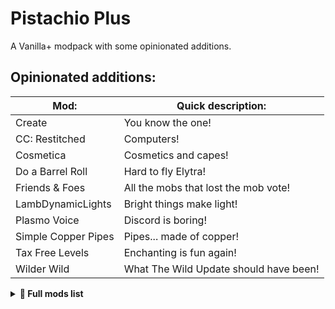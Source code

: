 # Pistachio Plus

A Vanilla+ modpack with some opinionated additions.

## Opinionated additions:

| Mod:                      | Quick description:                       |
| ------------------------- | ---------------------------------------- |
| Create                    | You know the one!                        |
| CC: Restitched            | Computers!                               |
| Cosmetica                 | Cosmetics and capes!                     |
| Do a Barrel Roll          | Hard to fly Elytra!                      |
| Friends & Foes            | All the mobs that lost the mob vote!     |
| LambDynamicLights         | Bright things make light!                |
| Plasmo Voice              | Discord is boring!                       |
| Simple Copper Pipes       | Pipes... made of copper!                 |
| Tax Free Levels           | Enchanting is fun again!                 |
| Wilder Wild               | What The Wild Update should have been!   |

<!-- | Forgero                   | Basically Tinker's Contructs for fabric! | -->

<details><summary><b>📜 Full mods list</b></summary><!--{{{-->

## [3D Skin Layers]("https://modrinth.com/mod/zV5r3pPn")

<img src="https://cdn.modrinth.com/data/zV5r3pPn/icon.png" width=250 height=250>
<p>Render the player skin layer in 3d!</p>

License: 

------

## [Adorn]("https://modrinth.com/mod/E6FUtRJh")

<img src="https://cdn.modrinth.com/data/E6FUtRJh/icon.png" width=250 height=250>
<p>Decorate your home!</p>

License: MIT License

------

## [AdvancementInfo]("https://modrinth.com/mod/G1epq3jN")

<img src="https://cdn.modrinth.com/data/G1epq3jN/icon.png" width=250 height=250>
<p>Show more information about advancement requirements</p>

License: MIT License

------

## [Almost Unified]("https://modrinth.com/mod/sdaSaQEz")

<img src="https://cdn.modrinth.com/data/sdaSaQEz/icon.png" width=250 height=250>
<p>Unify all resources.</p>

License: GNU Lesser General Public License v3.0 only

------

## [Alternate Current]("https://modrinth.com/mod/r0v8vy1s")

<img src="https://cdn.modrinth.com/data/r0v8vy1s/fbb5a094676807df4b5ca1686033d5eb5fc389fd.png" width=250 height=250>
<p>An efficient and non-locational redstone dust implementation</p>

License: MIT License

------

## [Amecs]("https://modrinth.com/mod/rcLriA4v")

<img src="https://cdn.modrinth.com/data/rcLriA4v/icon.png" width=250 height=250>
<p>Improves your keys & controls setup by providing modifier keys and making multi-functional keys a thing.</p>

License: Creative Commons Zero v1.0 Universal

------

## [Animatica]("https://modrinth.com/mod/PRN43VSY")

<img src="https://cdn.modrinth.com/data/PRN43VSY/icon.png" width=250 height=250>
<p>A mod implementing the OptiFine/MCPatcher animated texture format</p>

License: GNU Lesser General Public License v3.0 only

------

## [AntiGhost]("https://modrinth.com/mod/Jw3Wx1KR")

<img src="https://cdn.modrinth.com/data/Jw3Wx1KR/icon.png" width=250 height=250>
<p>Get rid of ghost blocks by requesting resends from the server</p>

License: MIT License

------

## [AppleSkin]("https://modrinth.com/mod/EsAfCjCV")

<img src="https://cdn.modrinth.com/data/EsAfCjCV/icon.png" width=250 height=250>
<p>Food/hunger-related HUD improvements</p>

License: The Unlicense

------

## [Architectury API]("https://modrinth.com/mod/lhGA9TYQ")

<img src="https://cdn.modrinth.com/data/lhGA9TYQ/icon.png" width=250 height=250>
<p>An intermediary api aimed to ease developing multiplatform mods.</p>

License: GNU Lesser General Public License v3.0 only

------

## [Axes Are Weapons]("https://modrinth.com/mod/1jvt7RTc")

<img src="https://cdn.modrinth.com/data/1jvt7RTc/icon.png" width=250 height=250>
<p>Disables the increased durability loss in combat and enables Looting for axes</p>

License: MIT License

------

## [bad packets]("https://modrinth.com/mod/ftdbN0KK")

<img src="https://cdn.modrinth.com/data/ftdbN0KK/icon.png" width=250 height=250>
<p>Bad Packets allows packet messaging between different modding platforms.</p>

License: Apache License 2.0

------

## [Better Advancements]("https://modrinth.com/mod/Q2OqKxDG")

<img src="https://cdn.modrinth.com/data/Q2OqKxDG/b1519a191e62135647f66394d526d179ab5b598d.png" width=250 height=250>
<p>Better Advancements tries to improve the UI and UX for the advancements system in minecraft 1.12+ in a modded environment</p>

License: 

------

## [Better Beds]("https://modrinth.com/mod/kKwy3HU9")

<img src="https://cdn.modrinth.com/data/kKwy3HU9/icon.png" width=250 height=250>
<p>Changes the renderer of the bed to use json models instead of a block entity renderer! </p>

License: MIT License

------

## [Better Mount HUD]("https://modrinth.com/mod/kqJFAPU9")

<img src="https://cdn.modrinth.com/data/kqJFAPU9/icon.png" width=250 height=250>
<p>Improves the ingame HUD while riding a mount</p>

License: GNU Lesser General Public License v3.0 only

------

## [Better Than Mending]("https://modrinth.com/mod/Lvv4SHrK")

<img src="https://cdn.modrinth.com/data/Lvv4SHrK/icon.png" width=250 height=250>
<p> A small quality of life tweak to the Mending enchantment </p>

License: GNU Lesser General Public License v3.0 only

------

## [Better Tridents]("https://modrinth.com/mod/KNUSlHiU")

<img src="https://cdn.modrinth.com/data/KNUSlHiU/icon.png" width=250 height=250>
<p>You did not know your trident could do that!</p>

License: Mozilla Public License 2.0

------

## [BetterF3]("https://modrinth.com/mod/8shC1gFX")

<img src="https://cdn.modrinth.com//data/8shC1gFX/icon.png" width=250 height=250>
<p>BetterF3 is a mod that replaces Minecraft's original debug HUD with a highly customizable, more human-readable HUD.</p>

License: MIT License

------

## [Block Runner]("https://modrinth.com/mod/1VSGxqkt")

<img src="https://cdn.modrinth.com/data/1VSGxqkt/icon.png" width=250 height=250>
<p>Encourages path building by making you run faster on certain blocks such as path blocks.</p>

License: Mozilla Public License 2.0

------

## [Borderless Mining]("https://modrinth.com/mod/kYq5qkSL")

<img src="https://cdn.modrinth.com/data/kYq5qkSL/icon.png" width=250 height=250>
<p>Changes Fullscreen to use a borderless window.</p>

License: MIT License

------

## [Carry On]("https://modrinth.com/mod/joEfVgkn")

<img src="https://cdn.modrinth.com/data/joEfVgkn/d07cc032da5a9854489ab5ae443c91c1147792bc.png" width=250 height=250>
<p>Carry On allows you to pick up Tile Entities and Mobs and carry them around!</p>

License: GNU Lesser General Public License v3.0 only

------

## [CC: Tweaked]("https://modrinth.com/mod/gu7yAYhd")

<img src="https://cdn.modrinth.com/data/gu7yAYhd/icon.png" width=250 height=250>
<p>ComputerCraft fork adding programmable computers, turtles and more to Minecraft.</p>

License: 

------

## [CC:C Bridge]("https://modrinth.com/mod/fXt291FO")

<img src="https://cdn.modrinth.com/data/fXt291FO/0a7670a36212340465e689bbd107e921a45065ad.webp" width=250 height=250>
<p>Adds compatibility between the ComputerCraft and Create mod with peripherals!</p>

License: Apache License 2.0

------

## [Chat Heads]("https://modrinth.com/mod/Wb5oqrBJ")

<img src="https://cdn.modrinth.com/data/Wb5oqrBJ/icon.png" width=250 height=250>
<p>See who you're chatting with!</p>

License: Mozilla Public License 2.0

------

## [Chime]("https://modrinth.com/mod/ubxU84eR")

<img src="https://cdn.modrinth.com/data/ubxU84eR/icon.png" width=250 height=250>
<p>Adds predicates for more interactive item models</p>

License: MIT License

------

## [Chisel Reborn]("https://modrinth.com/mod/4KWv7wbN")

<img src="https://cdn.modrinth.com/data/4KWv7wbN/icon.png" width=250 height=250>
<p>Adds lots of blocks that are variations of vanilla blocks</p>

License: 

------

## [Chunks fade in]("https://modrinth.com/mod/JaNmzvA8")

<img src="https://cdn.modrinth.com/data/JaNmzvA8/e9b2e86179280fc209c0cbc5de36b5946fc7cb50.jpeg" width=250 height=250>
<p>A simple mod that adds fade-in animation for chunks!</p>

License: GNU General Public License v3.0 only

------

## [Chunky]("https://modrinth.com/mod/fALzjamp")

<img src="https://cdn.modrinth.com/data/fALzjamp/icon.png" width=250 height=250>
<p>Pre-generates chunks, quickly and efficiently</p>

License: GNU General Public License v3.0 only

------

## [CICADA]("https://modrinth.com/mod/IwCkru1D")

<img src="https://cdn.modrinth.com/data/IwCkru1D/53eee5642c7c426729b8313628b83f8513322484.png" width=250 height=250>
<p>Confusing, Interesting and Considerably Agnostic Development Aid</p>

License: MIT License

------

## [Cinderscapes]("https://modrinth.com/mod/QC4wcUXZ")

<img src="https://cdn.modrinth.com/data/QC4wcUXZ/icon.png" width=250 height=250>
<p>A biome mod expanding the life of The Nether</p>

License: GNU Lesser General Public License v3.0 only

------

## [CIT Resewn]("https://modrinth.com/mod/otVJckYQ")

<img src="https://cdn.modrinth.com/data/otVJckYQ/icon.png" width=250 height=250>
<p>Re-implements MCPatcher's CIT (custom item textures from optifine resource packs)</p>

License: MIT License

------

## [Clear Skies]("https://modrinth.com/mod/xNK6XfRv")

<img src="https://cdn.modrinth.com/data/xNK6XfRv/icon.png" width=250 height=250>
<p>Tiny mod that removes the banding at the horizon of Vanilla Minecraft.</p>

License: GNU Lesser General Public License v3.0 only

------

## [ClickThrough]("https://modrinth.com/mod/Z5b0cAlD")

<img src="https://cdn.modrinth.com/data/Z5b0cAlD/icon.png" width=250 height=250>
<p>Click through signs and item frames to chests</p>

License: MIT License

------

## [Cloth Config API]("https://modrinth.com/mod/9s6osm5g")

<img src="https://cdn.modrinth.com/data/9s6osm5g/icon.png" width=250 height=250>
<p>Configuration Library for Minecraft Mods</p>

License: GNU Lesser General Public License v3.0 only

------

## [Clumps]("https://modrinth.com/mod/Wnxd13zP")

<img src="https://cdn.modrinth.com/data/Wnxd13zP/e723aa383ad7161a541242097e1d3223f582b967.gif" width=250 height=250>
<p>Clumps XP orbs together to reduce lag</p>

License: MIT License

------

## [Collective]("https://modrinth.com/mod/e0M1UDsY")

<img src="https://cdn.modrinth.com/data/e0M1UDsY/icon.png" width=250 height=250>
<p>🎓 Collective is a shared library with common code for all of Serilum's mods.</p>

License: 

------

## [Continuity]("https://modrinth.com/mod/1IjD5062")

<img src="https://cdn.modrinth.com/data/1IjD5062/icon.png" width=250 height=250>
<p>A Fabric mod that allows for efficient connected textures</p>

License: GNU Lesser General Public License v3.0 only

------

## [Controlling]("https://modrinth.com/mod/xv94TkTM")

<img src="https://cdn.modrinth.com/data/xv94TkTM/d0ae59393a10daa261905091329e56bf8a69c38a.png" width=250 height=250>
<p>Adds a search bar to the Key-Bindings menu</p>

License: MIT License

------

## [Cooked carrots [Fabric/Forge]]("https://modrinth.com/mod/Bl3JrwOb")

<img src="https://cdn.modrinth.com/data/Bl3JrwOb/icon.png" width=250 height=250>
<p>Just like normal carrots, but you eat them faster</p>

License: Creative Commons Zero v1.0 Universal

------

## [Copper Hopper]("https://modrinth.com/mod/mTI5Xg5F")

<img src="https://cdn.modrinth.com/data/mTI5Xg5F/icon.png" width=250 height=250>
<p>Hopper that acts as a simple item filter.</p>

License: MIT License

------

## [Missing Nugget [Fabric/Forge]]("https://modrinth.com/mod/o0A3el15")

<img src="https://cdn.modrinth.com/data/o0A3el15/ad282bf0d959bd6394b4e5d8048379fb9176bd8e.png" width=250 height=250>
<p>Adds Copper Nugget</p>

License: Creative Commons Zero v1.0 Universal

------

## [Create: Copycats+]("https://modrinth.com/mod/UT2M39wf")

<img src="https://cdn.modrinth.com/data/UT2M39wf/c08340f503f781f1a260c3dd813e83bbec5abb5e.webp" width=250 height=250>
<p>All the copycats you've ever wanted, combined into a single mod!</p>

License: 

------

## [Cosmetica]("https://modrinth.com/mod/s9hF9QGp")

<img src="https://cdn.modrinth.com/data/s9hF9QGp/e954c4883e72f95d8e799d167171cde74b059b51.gif" width=250 height=250>
<p>Free custom capes and cosmetics for Minecraft</p>

License: Apache License 2.0

------

## [Craft slabs back into blocks [Fabric/Forge]]("https://modrinth.com/mod/8MosnjaC")

<img src="https://cdn.modrinth.com/data/8MosnjaC/e55f41b013031d9d3d14cc8bc200c535b1fa74fe.png" width=250 height=250>
<p>With this mod you can craft slabs back into blocks</p>

License: Creative Commons Zero v1.0 Universal

------

## [CraftPresence]("https://modrinth.com/mod/DFqQfIBR")

<img src="https://cdn.modrinth.com/data/DFqQfIBR/icon.png" width=250 height=250>
<p>Completely Customize the way others see you play in Discord!</p>

License: MIT License

------

## [Create Deco Additions]("https://modrinth.com/mod/HrsF061q")

<img src="https://cdn.modrinth.com/data/HrsF061q/d5bfde52a3955917e6e251b54b1839e4a1d52a4a.png" width=250 height=250>
<p>Adds mod compatibility for many mods by changing Create Deco's tags to the official ones.</p>

License: MIT License

------

## [Create Deco]("https://modrinth.com/mod/sMvUb4Rb")

<img src="https://cdn.modrinth.com/data/sMvUb4Rb/568feacea08ddad4bf91f5e5c396b76a7cba3e30.png" width=250 height=250>
<p>Industrial decoration themed around the aesthetics of the Create mod.</p>

License: GNU Lesser General Public License v3.0 only

------

## [Create Enchantment Industry Fabric]("https://modrinth.com/mod/AEZO385x")

<img src="https://cdn.modrinth.com/data/AEZO385x/bf7d6069c96ac03cdf211bf65680998b90b3d832.png" width=250 height=250>
<p>Automatic Enchanting, with Create</p>

License: MIT License

------

## [Create Fabric]("https://modrinth.com/mod/Xbc0uyRg")

<img src="https://cdn.modrinth.com/data/Xbc0uyRg/f9d7c09397588b690cf3c09303d7812837b2caab.png" width=250 height=250>
<p>Building Tools and Aesthetic Technology</p>

License: MIT License

------

## [Create Jetpack]("https://modrinth.com/mod/UbFnAd4l")

<img src="https://cdn.modrinth.com/data/UbFnAd4l/ead82e9cb62f56962626d1506e5ced3c781df0bf.png" width=250 height=250>
<p>Upgrade your backtank and utilize the pressurized air to fly</p>

License: 

------

## [Create: Armor Trims]("https://modrinth.com/mod/Q4F90RHI")

<img src="https://cdn.modrinth.com/data/Q4F90RHI/635f2c7dd0142f45ef6e9ae73af86ab711b5ecdc.png" width=250 height=250>
<p>Trim your armor with materials from Create.</p>

License: MIT License

------

## [Create: Structures]("https://modrinth.com/mod/IAnP4np7")

<img src="https://cdn.modrinth.com/data/IAnP4np7/0c69bfc4fb1df010c35c02f94ebc275ba0fa9bae.png" width=250 height=250>
<p>Add-on for Create that implements naturally generating structures containing early-game Create contraptions and items.</p>

License: 

------

## [Create Utilities]("https://modrinth.com/mod/PRHeWeBs")

<img src="https://cdn.modrinth.com/data/PRHeWeBs/65f6d91e02f34f3aaad12c206c5231453c1eb56c.png" width=250 height=250>
<p>A Create Addon that primarily adds ender-like blocks. Experience the power of the void motor, void chest, and void tank as you effortlessly transport rotation, items and fluids.</p>

License: MIT License

------

## [Create Crafts & Additions]("https://modrinth.com/mod/kU1G12Nn")

<img src="https://cdn.modrinth.com/data/kU1G12Nn/543e9fba168a8a5fc24764d79ad42f872aaf1920.png" width=250 height=250>
<p>Create Crafts & Additions extends Create and acts as a bridge between electricity and kinetic energy</p>

License: MIT License

------

## [Cut Through]("https://modrinth.com/mod/Dk6su9JN")

<img src="https://cdn.modrinth.com/data/Dk6su9JN/48d63d2a8c23d95219a44e7a7fd8808c53c71ebc.png" width=250 height=250>
<p>Cleanly swing through transparent blocks like tall grass to hit mobs without breaking said block.</p>

License: Mozilla Public License 2.0

------

## [Damage Numbers]("https://modrinth.com/mod/iWdXs2dQ")

<img src="https://cdn.modrinth.com/data/iWdXs2dQ/a267af77da4c8380e57bfa8258a5abd3b98547cc.png" width=250 height=250>
<p>Adds simple damage number particles when any entity takes damage</p>

License: 

------

## [Debugify]("https://modrinth.com/mod/QwxR6Gcd")

<img src="https://cdn.modrinth.com/data/QwxR6Gcd/d1db8e74a5ad29908bd011ce271145cea349cd13.png" width=250 height=250>
<p>Fixes Minecraft bugs found on the bug tracker</p>

License: GNU Lesser General Public License v3.0 only

------

## [Diggus Maximus]("https://modrinth.com/mod/S4LrRnI7")

<img src="https://cdn.modrinth.com/data/S4LrRnI7/ba114aea5b9c26d2fa3445e19e2d74ee39ddaec5.png" width=250 height=250>
<p>Lightweight vein mining for Fabric 1.14+</p>

License: MIT License

------

## [Do a Barrel Roll]("https://modrinth.com/mod/6FtRfnLg")

<img src="https://cdn.modrinth.com/data/6FtRfnLg/icon.png" width=250 height=250>
<p>Microsoft flight simulator for Minecraft elytras.</p>

License: GNU General Public License v3.0 only

------

## [Double Doors]("https://modrinth.com/mod/JrvR9OHr")

<img src="https://cdn.modrinth.com/data/JrvR9OHr/icon.jpg" width=250 height=250>
<p>🚪 Multiple identical double doors, trapdoors and fence gates can be opened simultaneously.</p>

License: 

------

## [Durability Viewer]("https://modrinth.com/mod/LTM1f0yY")

<img src="https://cdn.modrinth.com/data/LTM1f0yY/icon.png" width=250 height=250>
<p>Armor and Tool durability HUD</p>

License: MIT License

------

## [Dynamic FPS]("https://modrinth.com/mod/LQ3K71Q1")

<img src="https://cdn.modrinth.com/data/LQ3K71Q1/icon.png" width=250 height=250>
<p>Improve performance when Minecraft is in the background.</p>

License: MIT License

------

## [Easy Shulker Boxes]("https://modrinth.com/mod/gA5euN8S")

<img src="https://cdn.modrinth.com/data/gA5euN8S/icon.png" width=250 height=250>
<p>Supercharge shulkes boxes, bundles and backpacks! Fully useable in your inventory with many intuitive interactions.</p>

License: Mozilla Public License 2.0

------

## [Eating Animation [Fabric]]("https://modrinth.com/mod/rUgZvGzi")

<img src="https://cdn.modrinth.com//data/rUgZvGzi/icon.gif" width=250 height=250>
<p>A mod that adds sprite animations for edible and drinkable items.</p>

License: MIT License

------

## [Eccentric Tome (Fabric)]("https://modrinth.com/mod/MT9K1XQ0")

<img src="https://cdn.modrinth.com/data/MT9K1XQ0/0d8cc99723c891f97d7c7504099b336469e796df.png" width=250 height=250>
<p>The book to end all books (Fabric port)</p>

License: GNU Lesser General Public License v3.0 only

------

## [Ender Zoology]("https://modrinth.com/mod/CUQhzQjg")

<img src="https://cdn.modrinth.com/data/CUQhzQjg/bc15cec43e6ed3f055035cf78f3b38417a67ef5f.png" width=250 height=250>
<p>Vanilla themed monsters to add some difficulty to the game. A remake of Ender Zoo.</p>

License: Creative Commons Zero v1.0 Universal

------

## [[EMF] Entity Model Features]("https://modrinth.com/mod/4I1XuqiY")

<img src="https://cdn.modrinth.com/data/4I1XuqiY/7a6acd528931a1a0d1b60fd0925b88227fb345cc.png" width=250 height=250>
<p>EMF is an, OptiFine format, Custom Entity Model replacement mod available for Fabric and Forge.</p>

License: GNU Lesser General Public License v3.0 only

------

## [EntityCulling]("https://modrinth.com/mod/NNAgCjsB")

<img src="https://cdn.modrinth.com/data/NNAgCjsB/icon.png" width=250 height=250>
<p>Using async path-tracing to hide Block-/Entities that are not visible</p>

License: 

------

## [Entity Texture Features]("https://modrinth.com/mod/BVzZfTc1")

<img src="https://cdn.modrinth.com/data/BVzZfTc1/8652b3d18c262b33e0cf194d402977897267573a.png" width=250 height=250>
<p>Emissive, Random & Custom texture support for entities in resourcepacks just like Optifine but for Fabric</p>

License: GNU Lesser General Public License v3.0 only

------

## [Equipment Compare]("https://modrinth.com/mod/CYSUVOdj")

<img src="https://cdn.modrinth.com/data/CYSUVOdj/e5dbaa1ff8905afd2c6545a628d645b1f6c5aceb.png" width=250 height=250>
<p>Makes it easier to compare equipment by showing a tooltip for what you're already wearing.</p>

License: Creative Commons Attribution Non Commercial No Derivatives 4.0 International

------

## [Eureka! Ships! for Valkyrien Skies (Forge/Fabric)]("https://modrinth.com/mod/EO8aSHxh")

<img src="https://cdn.modrinth.com/data/EO8aSHxh/67865e0eabadcd6903f2a3296b729ba00b23de3e.png" width=250 height=250>
<p>Eureka! Build ships in Minecraft out of ordinary blocks, with physics.</p>

License: Apache License 2.0

------

## [Expanded Storage]("https://modrinth.com/mod/jCCPlP3c")

<img src="https://cdn.modrinth.com/data/jCCPlP3c/a6ca35b0239e67089a9c6a9a703ebb3b7be80fed.png" width=250 height=250>
<p>A mod adding various storage types, including double iron chests.</p>

License: 

------

## [Fabric API]("https://modrinth.com/mod/P7dR8mSH")

<img src="https://cdn.modrinth.com/data/P7dR8mSH/icon.png" width=250 height=250>
<p>Lightweight and modular API providing common hooks and intercompatibility measures utilized by mods using the Fabric toolchain.</p>

License: Apache License 2.0

------

## [Fabric Language Kotlin]("https://modrinth.com/mod/Ha28R6CL")

<img src="https://cdn.modrinth.com/data/Ha28R6CL/icon.png" width=250 height=250>
<p>Fabric Language Kotlin</p>

License: Apache License 2.0

------

## [FabricSkyboxes]("https://modrinth.com/mod/YBz7DOs8")

<img src="https://cdn.modrinth.com/data/YBz7DOs8/icon.png" width=250 height=250>
<p>Allows resource packs to define custom skyboxes.</p>

License: MIT License

------

## [Fabric Tailor]("https://modrinth.com/mod/g8w1NapE")

<img src="https://cdn.modrinth.com/data/g8w1NapE/icon.png" width=250 height=250>
<p>A server-side / singleplayer skin & cape changing mod for fabric.</p>

License: GNU Lesser General Public License v3.0 only

------

## [Fabrishot]("https://modrinth.com/mod/3qsfQtE9")

<img src="https://cdn.modrinth.com/data/3qsfQtE9/icon.png" width=250 height=250>
<p>Take insanely large screenshots because why not</p>

License: MIT License

------

## [Falling Leaves]("https://modrinth.com/mod/WhbRG4iK")

<img src="https://cdn.modrinth.com/data/WhbRG4iK/icon.gif" width=250 height=250>
<p>Adds a neat little particle effect to leaf blocks</p>

License: MIT License

------

## [Farmer's Delight Refabricated]("https://modrinth.com/mod/7vxePowz")

<img src="https://cdn.modrinth.com/data/7vxePowz/26e8448993e9bda4dba92b6e7a1a13d9c4333138.png" width=250 height=250>
<p>Modern Fabric port of the cooking and farming mod, "Farmer's Delight"</p>

License: MIT License

------

## [FastQuit]("https://modrinth.com/mod/x1hIzbuY")

<img src="https://cdn.modrinth.com/data/x1hIzbuY/d257579b8687765ef8154467d88276e522545dc0.jpeg" width=250 height=250>
<p>Lets you return to the Title Screen early while your world is still saving in the background!</p>

License: MIT License

------

## [FerriteCore]("https://modrinth.com/mod/uXXizFIs")

<img src="https://cdn.modrinth.com/data/uXXizFIs/icon.jpg" width=250 height=250>
<p>Memory usage optimizations</p>

License: MIT License

------

## [Fish of Thieves]("https://modrinth.com/mod/BzOTnuqM")

<img src="https://cdn.modrinth.com/data/BzOTnuqM/b406f1b685304e91a9ac51de490aa3521c8af484.png" width=250 height=250>
<p>A mod adds all the fish from Sea of Thieves, fish fer ye pirate!</p>

License: MIT License

------

## [Forge Config API Port]("https://modrinth.com/mod/ohNO6lps")

<img src="https://cdn.modrinth.com/data/ohNO6lps/icon.png" width=250 height=250>
<p>Yes, you're reading that correctly. This is the whole Forge Config API ported to Fabric.</p>

License: Mozilla Public License 2.0

------

## [Forgero]("https://modrinth.com/mod/wxKGvopS")

<img src="https://cdn.modrinth.com/data/wxKGvopS/62e9e569bca417fd0277cadd9a81dadefbdd6afb.png" width=250 height=250>
<p>Tool creation and customization mod with an immense amount of variations and possible upgrades.</p>

License: MIT License

------

## [Friends&Foes (Fabric)]("https://modrinth.com/mod/POQ2i9zu")

<img src="https://cdn.modrinth.com/data/POQ2i9zu/fe23f8f297e91811bc1cdff3a617b4a5249fae16.jpeg" width=250 height=250>
<p>Adds outvoted and forgotten mobs from the mob votes in a believable vanilla plus style. (Copper Golem, Glare, Moobloom, Iceologer, Barnacle, Wildfire, Illusioner, Rascal, Tuff Golem)</p>

License: Creative Commons Attribution Non Commercial No Derivatives 4.0 International

------

## [Fusion (Connected Textures)]("https://modrinth.com/mod/p19vrgc2")

<img src="https://cdn.modrinth.com/data/p19vrgc2/04f53d5c523d78f6b73533e71aa60e60f1f99249.png" width=250 height=250>
<p>Fusion allows resource packs to use additional texture and model types such as connected textures!</p>

License: 

------

## [Geckolib]("https://modrinth.com/mod/8BmcQJ2H")

<img src="https://cdn.modrinth.com/data/8BmcQJ2H/7638e6cddbc4d675c3dd874c8be5ae01efcfe31b.png" width=250 height=250>
<p>A 3D animation library for entities, blocks, items, armor, and more!</p>

License: MIT License

------

## [Hearths]("https://modrinth.com/mod/XCIMrYn0")

<img src="https://cdn.modrinth.com/data/XCIMrYn0/e0349d4c25d734ff921c802ec298a556af3ffc1a.png" width=250 height=250>
<p>A handful of additions to vanilla Nether biomes</p>

License: 

------

## [Held Item Tooltips]("https://modrinth.com/mod/3wWtgZGB")

<img src="https://cdn.modrinth.com/data/3wWtgZGB/beede8b0e26221e662458f7358284b155bc11ee7.png" width=250 height=250>
<p>See item enchantments, potion effects, shulker box contents and much more directly above your hotbar.</p>

License: Mozilla Public License 2.0

------

## [Horse Buff]("https://modrinth.com/mod/IrrG0G8l")

<img src="https://cdn.modrinth.com/data/IrrG0G8l/icon.png" width=250 height=250>
<p>QOL tweaks for horses</p>

License: Creative Commons Attribution Non Commercial Share Alike 4.0 International

------

## [Hybrid Aquatic]("https://modrinth.com/mod/HH4FjUqN")

<img src="https://cdn.modrinth.com/data/HH4FjUqN/0fff5e462931dc28cb66df478b1dc8e61acc5fc3.png" width=250 height=250>
<p>Hybrid Aquatic is a Fabric mod that enhances your underwater Minecraft experience! Explore improved rivers, swamps, oceans, and undersea caves with new creatures, blocks, and (coming soon) biomes.</p>

License: 

------

## [Iceberg]("https://modrinth.com/mod/5faXoLqX")

<img src="https://cdn.modrinth.com/data/5faXoLqX/fadafde0faf68b37947c8df97ba4e5a6725f4b6a.png" width=250 height=250>
<p>A modding library that contains new events, helpers, and utilities to make modder's lives easier.</p>

License: Creative Commons Attribution Non Commercial No Derivatives 4.0 International

------

## [Immersive Armors]("https://modrinth.com/mod/eE2Db4YU")

<img src="https://cdn.modrinth.com/data/eE2Db4YU/2704a877d726b9689d1edfa96f85725e97b4d4f0.jpeg" width=250 height=250>
<p>A lot of unique and vanilla-faithful armor sets.</p>

License: GNU General Public License v3.0 only

------

## [Indium]("https://modrinth.com/mod/Orvt0mRa")

<img src="https://cdn.modrinth.com/data/Orvt0mRa/icon.png" width=250 height=250>
<p>Sodium addon providing support for the Fabric Rendering API, based on Indigo</p>

License: Apache License 2.0

------

## [Infinite Anvil Uses]("https://modrinth.com/mod/8NF31VRx")

<img src="https://cdn.modrinth.com/data/8NF31VRx/00758ecb0a87a489f3903b21d887866314c8d634.png" width=250 height=250>
<p>This mod removes the "Too expensive!" feature from anvils.</p>

License: GNU General Public License v3.0 only

------

## [Inventory Sorting]("https://modrinth.com/mod/5ibSyLAz")

<img src="https://cdn.modrinth.com/data/5ibSyLAz/5590c9168b256a538bcc7704f2984b7ee29f9c1b.png" width=250 height=250>
<p>Quick, simple, and lightweight inventory sorting</p>

License: MIT License

------

## [Iris & Oculus Flywheel Compat]("https://modrinth.com/mod/ndHYMY2K")

<img src="https://cdn.modrinth.com/data/ndHYMY2K/7d3794f7fdc4974ce4386bfc3e0ec27140a33de5.png" width=250 height=250>
<p>Enable Flywheel's optimizations when using shaderpacks.</p>

License: Creative Commons Zero v1.0 Universal

------

## [Iris Shaders]("https://modrinth.com/mod/YL57xq9U")

<img src="https://cdn.modrinth.com/data/YL57xq9U/dc558eece920db435f9823ce86de0c4cde89800b.png" width=250 height=250>
<p>A modern shaders mod for Minecraft intended to be compatible with existing OptiFine shader packs</p>

License: GNU Lesser General Public License v3.0 only

------

## [Isometric Renders]("https://modrinth.com/mod/M0aimenU")

<img src="https://cdn.modrinth.com/data/M0aimenU/icon.png" width=250 height=250>
<p>Creates high-resolution isometric screenshots of game objects</p>

License: MIT License

------

## [ItemSwapper]("https://modrinth.com/mod/RPOSBQgq")

<img src="https://cdn.modrinth.com/data/RPOSBQgq/3e732c663c11291062cc08d8305e6a3f4763aa1d.png" width=250 height=250>
<p>Inventory update concept for hotswapping items.</p>

License: GNU Lesser General Public License v3.0 only

------

## [Jingle]("https://modrinth.com/mod/wW4bfUnJ")

<img src="https://cdn.modrinth.com/data/wW4bfUnJ/4d42c5699320d815dfdc087e747059cc08408f5f.png" width=250 height=250>
<p>A fabric mod to alert you when you load into a world or the title screen.</p>

License: GNU General Public License v3.0 only

------

## [Krypton]("https://modrinth.com/mod/fQEb0iXm")

<img src="https://cdn.modrinth.com/data/fQEb0iXm/icon.png" width=250 height=250>
<p>A mod to optimize the Minecraft networking stack</p>

License: GNU Lesser General Public License v3.0 only

------

## [Ksyxis]("https://modrinth.com/mod/2ecVyZ49")

<img src="https://cdn.modrinth.com/data/2ecVyZ49/icon.png" width=250 height=250>
<p>Speed up the loading of your world.</p>

License: MIT License

------

## [LambDynamicLights]("https://modrinth.com/mod/yBW8D80W")

<img src="https://cdn.modrinth.com/data/yBW8D80W/icon.png" width=250 height=250>
<p>A dynamic lights mod for Fabric.</p>

License: MIT License

------

## [Language Reload]("https://modrinth.com/mod/uLbm7CG6")

<img src="https://cdn.modrinth.com/data/uLbm7CG6/9cae8ec18cac3b1cc6ef1efa239f381d669264e6.png" width=250 height=250>
<p>Reduces load times and adds fallbacks for languages</p>

License: MIT License

------

## [LazyDFU]("https://modrinth.com/mod/hvFnDODi")

<img src="https://cdn.modrinth.com/data/hvFnDODi/icon.png" width=250 height=250>
<p>Makes the game boot faster by deferring non-essential initialization</p>

License: MIT License

------

## [Leave My Bars Alone]("https://modrinth.com/mod/gK9mebQg")

<img src="https://cdn.modrinth.com/data/gK9mebQg/7c1e2595b5debbe94f6c5a307ce8182c8041df1e.png" width=250 height=250>
<p>Makes your food and experience bars visible when riding on a horse.</p>

License: Mozilla Public License 2.0

------

## [Legendary Tooltips]("https://modrinth.com/mod/atHH8NyV")

<img src="https://cdn.modrinth.com/data/atHH8NyV/be363570c1dd3e0954712949ecad2600893bf36f.png" width=250 height=250>
<p>Give your rare items a fancier tooltip! Also adds additional tooltip configuration options.</p>

License: Creative Commons Attribution Non Commercial No Derivatives 4.0 International

------

## [Lighty]("https://modrinth.com/mod/yjvKidNM")

<img src="https://cdn.modrinth.com/data/yjvKidNM/aee2a3e0b3c10c82f76597edfef48d31966b2459.png" width=250 height=250>
<p>The Light Overlay Mod with a twist!</p>

License: Apache License 2.0

------

## [Lithium]("https://modrinth.com/mod/gvQqBUqZ")

<img src="https://cdn.modrinth.com/data/gvQqBUqZ/icon.png" width=250 height=250>
<p>No-compromises game logic/server optimization mod</p>

License: GNU Lesser General Public License v3.0 only

------

## [Lovely Snails]("https://modrinth.com/mod/hBVVhStr")

<img src="https://cdn.modrinth.com/data/hBVVhStr/icon.png" width=250 height=250>
<p>A Minecraft mod which adds some very cute snails.</p>

License: GNU Lesser General Public License v3.0 only

------

## [Main Menu Credits]("https://modrinth.com/mod/qJDfP7WN")

<img src="https://cdn.modrinth.com/data/qJDfP7WN/a165364b9f1e40d977e22605f5bc2969059ff998.png" width=250 height=250>
<p>Adds a way of adding information to the user's title screen.</p>

License: GNU Lesser General Public License v3.0 only

------

## [Make Bubbles Pop]("https://modrinth.com/mod/gPCdW0Wr")

<img src="https://cdn.modrinth.com/data/gPCdW0Wr/4616c50230e3e716f02127a0e74f250470a07e85.png" width=250 height=250>
<p>Client-side mod that makes bubble particles pop.</p>

License: MIT License

------

## [ul]("https://modrinth.com/mod/")

<img src="ul" width=250 height=250>
<p>the requested route does not exist</p>

License: ul

------

## [Memory Leak Fix]("https://modrinth.com/mod/NRjRiSSD")

<img src="https://cdn.modrinth.com/data/NRjRiSSD/icon.png" width=250 height=250>
<p>A mod that fixes random memory leaks for both the client and server</p>

License: GNU Lesser General Public License v2.1 only

------

## [Metal Bundles]("https://modrinth.com/mod/6pY6oEMg")

<img src="https://cdn.modrinth.com/data/6pY6oEMg/cb00657c62c88cd9955dce8c0e77550c1f607494.png" width=250 height=250>
<p>Use bundles like never before with many intuitive interactions. And there's more bundles, much larger!</p>

License: Mozilla Public License 2.0

------

## [MidnightControls]("https://modrinth.com/mod/bXX9h73M")

<img src="https://cdn.modrinth.com/data/bXX9h73M/icon.svg" width=250 height=250>
<p>Adds controller support and enhanced controls overall.</p>

License: MIT License

------

## [MidnightLib]("https://modrinth.com/mod/codAaoxh")

<img src="https://cdn.modrinth.com/data/codAaoxh/icon.png" width=250 height=250>
<p>Common library with a built-in configuration system</p>

License: MIT License

------

## [Mixin Conflict Helper]("https://modrinth.com/mod/MR1VIQJJ")

<img src="https://cdn.modrinth.com/data/MR1VIQJJ/77a3f88c6e69a4e92b464c16cb05c797e0eda636.png" width=250 height=250>
<p>User-friendly errors for Mixin conflicts.</p>

License: GNU Lesser General Public License v3.0 only

------

## [MixinTrace]("https://modrinth.com/mod/sGmHWmeL")

<img src="https://cdn.modrinth.com/data/sGmHWmeL/icon.png" width=250 height=250>
<p>Adds a list of mixins in the stack trace to crash reports </p>

License: MIT License

------

## [Model Gap Fix]("https://modrinth.com/mod/QdG47OkI")

<img src="https://cdn.modrinth.com/data/QdG47OkI/5a8203e120985d11616614e11ad7b888997000d8.png" width=250 height=250>
<p>Fixes gaps in Block Models and Item Models</p>

License: GNU General Public License v3.0 only

------

## [ModernFix]("https://modrinth.com/mod/nmDcB62a")

<img src="https://cdn.modrinth.com/data/nmDcB62a/e1d2433476995be1b1a94ff1afaf6167752274ae.png" width=250 height=250>
<p>All-in-one mod that improves performance, reduces memory usage, and fixes many bugs. Compatible with all your favorite performance mods!</p>

License: GNU Lesser General Public License v3.0 only

------

## [Modern KeyBinding]("https://modrinth.com/mod/rQszQPD2")

<img src="https://cdn.modrinth.com/data/rQszQPD2/e4b204abb946cc4c59b8470ffb7dccbe5cb63699.png" width=250 height=250>
<p>Port KeyModifier && KeyConflictContext back to Fabric & Early Forge</p>

License: 

------

## [Mod Menu]("https://modrinth.com/mod/mOgUt4GM")

<img src="https://cdn.modrinth.com/data/mOgUt4GM/icon.png" width=250 height=250>
<p>Adds a mod menu to view the list of mods you have installed.</p>

License: MIT License

------

## [More Culling]("https://modrinth.com/mod/51shyZVL")

<img src="https://cdn.modrinth.com/data/51shyZVL/icon.png" width=250 height=250>
<p>A mod that changes how multiple types of culling are handled in order to improve performance</p>

License: GNU Lesser General Public License v2.1 only

------

## [Mouse Tweaks]("https://modrinth.com/mod/aC3cM3Vq")

<img src="https://cdn.modrinth.com/data/aC3cM3Vq/icon.jpg" width=250 height=250>
<p>Enhances inventory management by adding various functions to the mouse buttons. </p>

License: BSD 3-Clause \"New\" or \"Revised\" License

------

## [Mouse Wheelie]("https://modrinth.com/mod/u5Ic2U1u")

<img src="https://cdn.modrinth.com/data/u5Ic2U1u/icon.png" width=250 height=250>
<p>A "small" clientside mod featuring item scrolling, inventory sorting, item refilling and more!</p>

License: Apache License 2.0

------

## [Nature's Compass]("https://modrinth.com/mod/fPetb5Kh")

<img src="https://cdn.modrinth.com/data/fPetb5Kh/9b0d54f2a8d9e49a10f5bcb8004bc757f55bb013.png" width=250 height=250>
<p>Allows you to locate biomes anywhere in the world.</p>

License: Creative Commons Attribution Non Commercial Share Alike 4.0 International

------

## [No Chat Reports]("https://modrinth.com/mod/qQyHxfxd")

<img src="https://cdn.modrinth.com/data/qQyHxfxd/icon.png" width=250 height=250>
<p>Makes chat unreportable (where possible)</p>

License: Do What The F*ck You Want To Public License

------

## [Not Enough Animations]("https://modrinth.com/mod/MPCX6s5C")

<img src="https://cdn.modrinth.com/data/MPCX6s5C/icon.png" width=250 height=250>
<p>Bringing first-person animations to the third-person</p>

License: 

------

## [ OpenBlocks Elevator (Fabric)]("https://modrinth.com/mod/v8XOAQUM")

<img src="https://cdn.modrinth.com/data/v8XOAQUM/1d6ac27db012cf91be7c659cb93ddb6570c0bfe5.png" width=250 height=250>
<p>NOW WITH CAMOUFLAGE! This mod adds the famous 1.12.2 Elevator block, fully functional so you can teleport up and down in your world.</p>

License: MIT License

------

## [OptiGUI]("https://modrinth.com/mod/JuksLGBQ")

<img src="https://cdn.modrinth.com/data/JuksLGBQ/icon.png" width=250 height=250>
<p>A client side drop-in replacement for OptiFine custom GUIs</p>

License: MIT License

------

## [oωo (owo-lib)]("https://modrinth.com/mod/ccKDOlHs")

<img src="https://cdn.modrinth.com/data/ccKDOlHs/icon.png" width=250 height=250>
<p>A general utility, GUI and config library for modding on Fabric and Quilt</p>

License: MIT License

------

## [Paper Doll]("https://modrinth.com/mod/hD0W2Wde")

<img src="https://cdn.modrinth.com/data/hD0W2Wde/7581c91a7f980c190aaa14180d02c2610f55d1e9.png" width=250 height=250>
<p>Shows a tiny player model on screen when performing actions like sprinting, swimming, and flying.</p>

License: Mozilla Public License 2.0

------

## [Permanent Sponges]("https://modrinth.com/mod/p6prwv2Q")

<img src="https://cdn.modrinth.com/data/p6prwv2Q/672ab188f2c6ea4f60d6da716027979cee42f70b.png" width=250 height=250>
<p>Sponges to keep an area permanently dry. Fancy underwater base anyone?</p>

License: Mozilla Public License 2.0

------

## [Plasmo Voice]("https://modrinth.com/mod/1bZhdhsH")

<img src="https://cdn.modrinth.com/data/1bZhdhsH/icon.png" width=250 height=250>
<p>A proximity voice chat mod with audio positioning and lots of features</p>

License: 

------

## [Presence Footsteps]("https://modrinth.com/mod/rcTfTZr3")

<img src="https://cdn.modrinth.com/data/rcTfTZr3/icon.png" width=250 height=250>
<p>..An Overly complicated Sound Mod...</p>

License: MIT License

------

## [Prism]("https://modrinth.com/mod/1OE8wbN0")

<img src="https://cdn.modrinth.com/data/1OE8wbN0/fdaf0d78392ef6838c0fc05a6928f65394d31982.png" width=250 height=250>
<p>A library all about color! Provides lots of color-related functionality for dependent mods.</p>

License: Creative Commons Attribution Non Commercial No Derivatives 4.0 International

------

## [Puzzle]("https://modrinth.com/mod/3IuO68q1")

<img src="https://cdn.modrinth.com/data/3IuO68q1/icon.png" width=250 height=250>
<p>Adds resourcepack features and a GUI to more conveniently configure OptiFine alternatives.</p>

License: MIT License

------

## [Puzzles Lib]("https://modrinth.com/mod/QAGBst4M")

<img src="https://cdn.modrinth.com/data/QAGBst4M/icon.png" width=250 height=250>
<p>Why's it called Puzzles you ask? That's the puzzle!</p>

License: Mozilla Public License 2.0

------

## [Rechiseled: Create]("https://modrinth.com/mod/E6867niZ")

<img src="https://cdn.modrinth.com/data/E6867niZ/bdde59373bd2045a56cff2f10c1b120c8135a99f.png" width=250 height=250>
<p>Rechiseled: Create adds new decorative variants of blocks in Create!</p>

License: 

------

## [Rechiseled]("https://modrinth.com/mod/B0g2vT6l")

<img src="https://cdn.modrinth.com/data/B0g2vT6l/icon.png" width=250 height=250>
<p>Rechiseled allows you to chisel blocks into various decorative blocks with connected textures!</p>

License: 

------

## [Reese's Sodium Options]("https://modrinth.com/mod/Bh37bMuy")

<img src="https://cdn.modrinth.com/data/Bh37bMuy/icon.png" width=250 height=250>
<p>Alternative Options Menu for Sodium</p>

License: MIT License

------

## [REI Collapsible Entries]("https://modrinth.com/mod/lvuenewC")

<img src="https://cdn.modrinth.com/data/lvuenewC/cd2fe67b387ba19c3e5f3349f4ba50bd2e838c11.png" width=250 height=250>
<p>Adds quality-of-life REI collapsible entries for items from Minecraft and various of mods!</p>

License: GNU General Public License v3.0 only

------

## [Replanting Crops]("https://modrinth.com/mod/EXzIPtJo")

<img src="https://cdn.modrinth.com/data/EXzIPtJo/icon.gif" width=250 height=250>
<p>🌱 Automatically replants/replaces/reseeds crops harvested with a hoe by using the drops. Works with wheat, carrots, potatoes, beetroots, netherwart and cocoa beans.</p>

License: 

------

## [Repurposed Structures - Quilt/Fabric]("https://modrinth.com/mod/muf0XoRe")

<img src="https://cdn.modrinth.com/data/muf0XoRe/icon.png" width=250 height=250>
<p>Adds more variations of vanilla structures and features such as a Jungle Fortress!</p>

License: GNU Lesser General Public License v3.0 only

------

## [Resource Pack Overrides]("https://modrinth.com/mod/YsFycamt")

<img src="https://cdn.modrinth.com/data/YsFycamt/e7e3f23803e72f3e3b480c15f640a8f93a60bcb4.png" width=250 height=250>
<p>Ensures important resource packs stay always active and helps clean up the pack selection screen.</p>

License: Mozilla Public License 2.0

------

## [Resourcify]("https://modrinth.com/mod/RLzHAoZe")

<img src="https://cdn.modrinth.com/data/RLzHAoZe/ffe37fe404e7c71bd4af874c4c11da578b53021e.png" width=250 height=250>
<p>In-game resource pack, data pack and shader browser and updater</p>

License: GNU Lesser General Public License v3.0 only

------

## [Roughly Enough Items (REI)]("https://modrinth.com/mod/nfn13YXA")

<img src="https://cdn.modrinth.com/data/nfn13YXA/icon.png" width=250 height=250>
<p>Clean and Customizable. Alternative to Just Enough Items/JEI.</p>

License: MIT License

------

## [Roughly Enough Trades]("https://modrinth.com/mod/SRDQqMfX")

<img src="https://cdn.modrinth.com/data/SRDQqMfX/7c066447e01b041ec683ba3d7016b068e44be5bf.png" width=250 height=250>
<p>REI category showing villager trades</p>

License: 

------

## [Roughly Searchable]("https://modrinth.com/mod/njGhQ4fN")

<img src="https://cdn.modrinth.com/data/njGhQ4fN/icon.png" width=250 height=250>
<p>Highlights items that match the current search in REI</p>

License: MIT License

------

## [Screenshot to Clipboard]("https://modrinth.com/mod/1KiJRrTg")

<img src="https://cdn.modrinth.com/data/1KiJRrTg/icon.png" width=250 height=250>
<p>Screenshots taken are copied to the clipboard.</p>

License: MIT License

------

## [Searchables]("https://modrinth.com/mod/fuuu3xnx")

<img src="https://cdn.modrinth.com/data/fuuu3xnx/758f85f0828691410527e3df127453f43f8abd48.png" width=250 height=250>
<p>Searchables is a library mod that adds helper methods that allow for searching and filtering elements based on components, as well as offering built in auto-complete functionality.</p>

License: MIT License

------

## [Show Me What You Got]("https://modrinth.com/mod/jTUiUpsh")

<img src="https://cdn.modrinth.com/data/jTUiUpsh/icon.png" width=250 height=250>
<p>Allows displaying your items in chat. Brag about your cool equipment!</p>

License: MIT License

------

## [Simple Copper Pipes]("https://modrinth.com/mod/9r4ZkgSN")

<img src="https://cdn.modrinth.com/data/9r4ZkgSN/24da6f2b3298f0941a967e4b72f063cd48f3b636.png" width=250 height=250>
<p>Adds vanilla-friendly copper pipes to Minecraft!</p>

License: MIT License

------

## [Smooth Swapping]("https://modrinth.com/mod/ydZic5r4")

<img src="https://cdn.modrinth.com/data/ydZic5r4/icon.png" width=250 height=250>
<p>Moves items smoothly in inventories</p>

License: GNU Lesser General Public License v3.0 only

------

## [Sodium Extra]("https://modrinth.com/mod/PtjYWJkn")

<img src="https://cdn.modrinth.com/data/PtjYWJkn/icon.png" width=250 height=250>
<p>Features that shouldn't be in Sodium.</p>

License: GNU Lesser General Public License v3.0 only

------

## [Sodium]("https://modrinth.com/mod/AANobbMI")

<img src="https://cdn.modrinth.com/data/AANobbMI/icon.png" width=250 height=250>
<p>Modern rendering engine and client-side optimization mod for Minecraft</p>

License: GNU Lesser General Public License v3.0 only

------

## [Sophisticated Backpacks (Unoffical Fabric port)]("https://modrinth.com/mod/ouNrBQtq")

<img src="https://cdn.modrinth.com/data/ouNrBQtq/56b67d5dca36a29d363c74b78c33f4458b1bdb6b.png" width=250 height=250>
<p>This is the Unofficial Fabric version of Sophisticated Backpacks.</p>

License: GNU Lesser General Public License v3.0 only

------

## [Sophisticated Core (Unofficial Fabric port)]("https://modrinth.com/mod/9jxwkYQL")

<img src="https://cdn.modrinth.com/data/9jxwkYQL/1cdcf75010fe58c81e40085534750f2b7236d08a.png" width=250 height=250>
<p>This is the Unofficial Fabric version of Sophisticated Core</p>

License: GNU Lesser General Public License v3.0 only

------

## [spark]("https://modrinth.com/mod/l6YH9Als")

<img src="https://cdn.modrinth.com/data/l6YH9Als/13676ddae142a85998c1c0086cafc30ce2efde80.png" width=250 height=250>
<p>spark is a performance profiler for Minecraft clients, servers and proxies.</p>

License: GNU General Public License v3.0 only

------

## [Spawn Animations]("https://modrinth.com/mod/zrzYrlm0")

<img src="https://cdn.modrinth.com/data/zrzYrlm0/ec9d5ef6862cc8a1bd2c33200cd05e26423a1a29.png" width=250 height=250>
<p>Hostile mobs dig out of the ground or poof into existence when they spawn!</p>

License: MIT License

------

## [Starlight (Fabric)]("https://modrinth.com/mod/H8CaAYZC")

<img src="https://cdn.modrinth.com/data/H8CaAYZC/icon.png" width=250 height=250>
<p>Rewrites the light engine to fix lighting performance and lighting errors</p>

License: GNU Lesser General Public License v3.0 only

------

## [Starter Kit]("https://modrinth.com/mod/6L3ydNi8")

<img src="https://cdn.modrinth.com/data/6L3ydNi8/icon.jpg" width=250 height=250>
<p>📦 Give all new players joining the world configurable starter gear, items and/or potion effects. It can overwrite the initial inventory, or add the items after. Compatible with FTB Team Islands.</p>

License: 

------

## [SuperMartijn642's Config Lib]("https://modrinth.com/mod/LN9BxssP")

<img src="https://cdn.modrinth.com/data/LN9BxssP/icon.png" width=250 height=250>
<p>Config Lib makes dealing with config files just a bit easier.</p>

License: 

------

## [SuperMartijn642's Core Lib]("https://modrinth.com/mod/rOUBggPv")

<img src="https://cdn.modrinth.com/data/rOUBggPv/icon.png" width=250 height=250>
<p>SuperMartijn642's Core Lib adds lots of basic implementations that allow for similar code between different Minecraft versions!</p>

License: 

------

## [Tax Free Levels]("https://modrinth.com/mod/jCBrrLTs")

<img src="https://cdn.modrinth.com/data/jCBrrLTs/icon.png" width=250 height=250>
<p>Flattens the ever-increasing anvil and enchantment costs and makes renaming items always cost 1 level</p>

License: MIT License

------

## [Terrestria]("https://modrinth.com/mod/lsUDPMOT")

<img src="https://cdn.modrinth.com/data/lsUDPMOT/icon.png" width=250 height=250>
<p>Terrestria is a detailed and vibrant biomes mod for Minecraft running on the Fabric mod loader.</p>

License: GNU Lesser General Public License v3.0 only

------

## [Things]("https://modrinth.com/mod/VzAGdu9D")

<img src="https://cdn.modrinth.com/data/VzAGdu9D/icon.png" width=250 height=250>
<p>Trinkets and Utilities to enhance casual play</p>

License: MIT License

------

## [Tiny Mob Farm Remastered]("https://modrinth.com/mod/fhAM8VCH")

<img src="https://cdn.modrinth.com/data/fhAM8VCH/1ee9f879ee781c78ebb26966bceb8848685820a7.png" width=250 height=250>
<p>Single-block size mob farms that makes mob farming neater and easier.</p>

License: 

------

## [Tom's Peripherals]("https://modrinth.com/mod/ljgxd2P8")

<img src="https://cdn.modrinth.com/data/ljgxd2P8/2b0fb90df496751b34af97edf974dc65cf5a4b26.png" width=250 height=250>
<p>CC: Tweaked Addon with High resolution monitors, 3D grahpics and more</p>

License: MIT License

------

## [Tom's Simple Storage Mod]("https://modrinth.com/mod/XZNI4Cpy")

<img src="https://cdn.modrinth.com/data/XZNI4Cpy/icon.png" width=250 height=250>
<p>Simple vanilla style storage mod</p>

License: MIT License

------

## [Traverse]("https://modrinth.com/mod/kXygSBVI")

<img src="https://cdn.modrinth.com/data/kXygSBVI/icon.png" width=250 height=250>
<p>A biome expansion mod that embraces the simplistic nature of Minecraft biomes</p>

License: GNU Lesser General Public License v3.0 only

------

## [Trinkets]("https://modrinth.com/mod/5aaWibi9")

<img src="https://cdn.modrinth.com/data/5aaWibi9/icon.png" width=250 height=250>
<p>A data-driven accessory mod</p>

License: MIT License

------

## [ul]("https://modrinth.com/mod/")

<img src="ul" width=250 height=250>
<p>the requested route does not exist</p>

License: ul

------

## [UI Lib]("https://modrinth.com/mod/AOEDs9Al")

<img src="https://cdn.modrinth.com/data/AOEDs9Al/9d67b22eeddb6a286e6ceeab9d6360c7429cdc7a.png" width=250 height=250>
<p>A user interface library for Minecraft modding.</p>

License: Apache License 2.0

------

## [Ultris: Boss Expansion]("https://modrinth.com/mod/tA7mQv7R")

<img src="https://cdn.modrinth.com/data/tA7mQv7R/b5084c20efa72a0c2feb80313285446c8e7705b2.png" width=250 height=250>
<p>Explore 8 new and exciting bosses to take on across your world, with new structures, items, and stories for you to unravel.</p>

License: 

------

## [Universal Enchants]("https://modrinth.com/mod/DT56YDir")

<img src="https://cdn.modrinth.com/data/DT56YDir/icon.png" width=250 height=250>
<p>Better enchantments! Use them on all tools and weapons. Infinity crossbow, or looting trident anyone?</p>

License: Mozilla Public License 2.0

------

## [Valkyrien Skies]("https://modrinth.com/mod/V5ujR2yw")

<img src="https://cdn.modrinth.com/data/V5ujR2yw/d156dee2ce00ca6ce07343bf8db374a05893f376.png" width=250 height=250>
<p>Physics in Minecraft</p>

License: GNU Lesser General Public License v3.0 only

------

## [Visuality]("https://modrinth.com/mod/rI0hvYcd")

<img src="https://cdn.modrinth.com/data/rI0hvYcd/5c866549318e907bbfe0d525afe43cb17a36a481.png" width=250 height=250>
<p>Little visual improvements by adding a bunch of new particles.</p>

License: MIT License

------

## [Voice Chat Interaction]("https://modrinth.com/mod/qsSP2ZZ0")

<img src="https://cdn.modrinth.com/data/qsSP2ZZ0/icon.png" width=250 height=250>
<p>Voice chat skulk sensor activation and warden detection</p>

License: 

------

## [VTDownloader]("https://modrinth.com/mod/1E2sq1cp")

<img src="https://cdn.modrinth.com/data/1E2sq1cp/a7448d74edaab6765df36604082ecaaeb4f44615.png" width=250 height=250>
<p>Pick and download Vanilla Tweaks resource packs directly from your Minecraft client!</p>

License: MIT License

------

## [Wakes]("https://modrinth.com/mod/dlNu0RQY")

<img src="https://cdn.modrinth.com/data/dlNu0RQY/a4ae56b04602060fab56796ac88a4c4fb656c6ac.png" width=250 height=250>
<p>Adds splashes and wakes while traveling on water</p>

License: GNU General Public License v3.0 only

------

## [Wavey Capes]("https://modrinth.com/mod/kYuIpRLv")

<img src="https://cdn.modrinth.com/data/kYuIpRLv/8c7d460e1c4a396970b1e016d3889509ef473c25.png" width=250 height=250>
<p>The cape shouldn't be a static slab</p>

License: 

------

## [Wilder Wild]("https://modrinth.com/mod/AtHRJSUW")

<img src="https://cdn.modrinth.com/data/AtHRJSUW/icon.png" width=250 height=250>
<p>This mod aims to upgrade the Wild Update!</p>

License: GNU Lesser General Public License v3.0 only

------

## [WTHIT]("https://modrinth.com/mod/6AQIaxuO")

<img src="https://cdn.modrinth.com/data/6AQIaxuO/icon.png" width=250 height=250>
<p>What the hell is that?</p>

License: Creative Commons Attribution Non Commercial Share Alike 4.0 International

------

## [Xaero's Minimap]("https://modrinth.com/mod/1bokaNcj")

<img src="https://cdn.modrinth.com/data/1bokaNcj/80eb00784e250b99fb1789da35869387d14d5637.png" width=250 height=250>
<p>Displays a map of the nearby world terrain, players, mobs, entities in the corner of your screen. Lets you create waypoints which help you find the locations you've marked.</p>

License: 

------

## [Xaero's World Map]("https://modrinth.com/mod/NcUtCpym")

<img src="https://cdn.modrinth.com/data/NcUtCpym/80eb00784e250b99fb1789da35869387d14d5637.png" width=250 height=250>
<p>Adds a full screen world map which shows you what you have explored in the world. Works great together with Xaero's Minimap.</p>

License: 

------

## [YetAnotherConfigLib]("https://modrinth.com/mod/1eAoo2KR")

<img src="https://cdn.modrinth.com/data/1eAoo2KR/1e43d5714f87ac6b20622e73b3ba7209be5ebafb.png" width=250 height=250>
<p>A builder-based configuration library for Minecraft.</p>

License: GNU Lesser General Public License v3.0 only

------

## [You're in Grave Danger]("https://modrinth.com/mod/HnD1GX6e")

<img src="https://cdn.modrinth.com/data/HnD1GX6e/icon.png" width=250 height=250>
<p>A mod focused around death. Will add graves to minecraft</p>

License: MIT License

------

## [Your Options Shall Be Respected (YOSBR)]("https://modrinth.com/mod/WwbubTsV")

<img src="https://cdn.modrinth.com/data/WwbubTsV/icon.png" width=250 height=250>
<p>Your options shall be respected.</p>

License: Creative Commons Attribution Non Commercial 4.0 International

------

## [Zoomify]("https://modrinth.com/mod/w7ThoJFB")

<img src="https://cdn.modrinth.com/data/w7ThoJFB/25d48c335340c12566044c8f35df5102e72dc06c.png" width=250 height=250>
<p>A zoom mod with infinite customizability.</p>

License: GNU Lesser General Public License v3.0 only

------

</details><!--}}}-->
